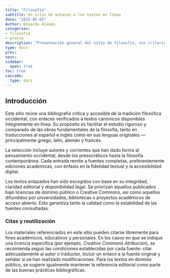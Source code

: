 ```yaml
---
title: "Filosofía"
subtitle: Un sitio de enlaces a los textos en línea
date: "2025-05-03"
Author: Eduardo Alemán
categories:
- filosofía
- grecia
description: "Presentación general del sitio de filosofía, sus criterios editoriales y orientación bibliográfica"
type: docs
prev: 
next: 
sidebar:
  open: true
toc: true
cascade:
  type: docs
---
```


## Introducción

Este sitio reúne una bibliografía crítica y accesible de la tradición filosófica occidental, con enlaces verificados a textos canónicos disponibles íntegramente en línea. Su propósito es facilitar el estudio riguroso y comparado de las obras fundamentales de la filosofía, tanto en traducciones al español e inglés como en sus lenguas originales —principalmente griego, latín, alemán y francés.

La selección incluye autores y corrientes que han dado forma al pensamiento occidental, desde los presocráticos hasta la filosofía contemporánea. Cada entrada remite a fuentes completas, preferentemente ediciones académicas, con énfasis en la fidelidad textual y la accesibilidad digital.

Los textos enlazados han sido escogidos con base en su integridad, claridad editorial y disponibilidad legal. Se priorizan aquellos publicados bajo licencias de dominio público o Creative Commons, así como aquellos difundidos por universidades, bibliotecas o proyectos académicos de acceso abierto. Esto garantiza tanto la calidad como la estabilidad de las fuentes consultadas.

### Citas y reutilización

Los materiales referenciados en este sitio pueden citarse libremente para fines académicos, educativos y personales. En los casos en que se indique una licencia específica (por ejemplo, *Creative Commons Atribución*), se recomienda seguir las condiciones establecidas por cada fuente: citar adecuadamente al autor o traductor, incluir un enlace a la fuente original y señalar si se han realizado modificaciones. Para los textos en dominio público, se sugiere igualmente mantener la referencia editorial como parte de las buenas prácticas bibliográficas.